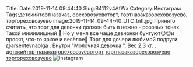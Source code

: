 Title:
Date:2019-11-14 09:44:40
Slug:B4112v4AfWx
Category:Инстаграм
Tags:детскийтортназаказ, ореховозуевоторт, тортназаказореховозуево, тортореховозуево
image:2019-11-14_09-44-40_UTC_tntl.jpg
Принято считать, что торт для девочки должен быть в нежно - розовых тонах. Такой мимимишный 🤗
Но у меня все чаще девчонки бунтуют😏😉и  просят, что-то яркое и весёлое🥳 
Торт для дочери любимой подруги @arsentevnaolga .
Внутри "Молочная девочка ".
Вес 2,3 кг.
.
[детскийтортназаказ]({tag}детскийтортназаказ) [ореховозуевоторт]({tag}ореховозуевоторт) [тортназаказореховозуево]({tag}тортназаказореховозуево) [тортореховозуево]({tag}тортореховозуево)
![instagram]({attach}images/2019-11-14_09-44-40_UTC.jpg)
